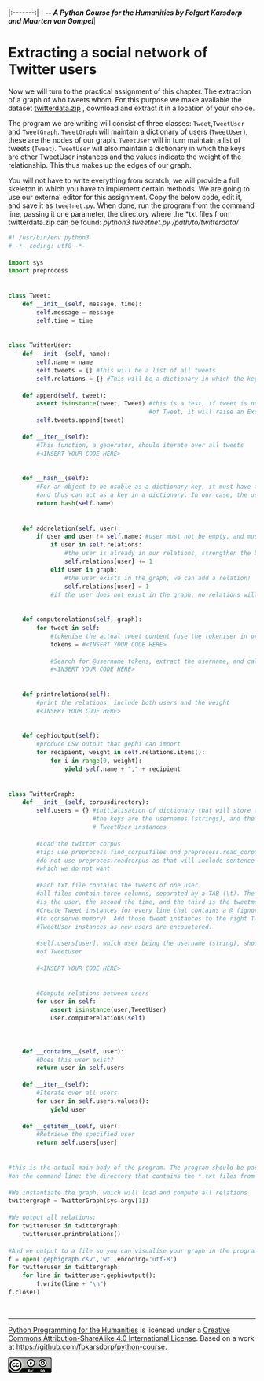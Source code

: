 
<BR>

|:-------:|
| <span style="font-size: 100%"><b>_-- A Python Course for the Humanities by Folgert Karsdorp and Maarten van Gompel_</b></span>|

# Extracting a social network of Twitter users

Now we will turn to the practical assignment of this chapter. The extraction of a graph of who tweets whom. For this purpose we make available the dataset [twitterdata.zip](http://lst.science.ru.nl/~proycon/twitterdata.zip) , download and extract it in a location of your choice.

The program we are writing will consist of three classes: `Tweet`,`TweetUser` and `TweetGraph`. `TweetGraph` will maintain a dictionary of users (`TweetUser`), these are the nodes of our graph. `TweetUser` will in turn maintain a list of tweets (`Tweet`). `TweetUser` will also maintain a dictionary in which the keys are other TweetUser instances and the values indicate the weight of the relationship. This thus makes up the edges of our graph.

You will not have to write everything from scratch, we will provide a full skeleton in which you have to implement certain methods. We are going to use our external editor for this assignment. Copy the below code, edit it, and save it as `tweetnet.py`. When done, run the program from the command line, passing it one parameter, the directory where the *txt files from twitterdata.zip can be found: *python3 tweetnet.py /path/to/twitterdata/*


```python
#! /usr/bin/env python3
# -*- coding: utf8 -*-

import sys
import preprocess


class Tweet:    
    def __init__(self, message, time):
        self.message = message
        self.time = time
        

class TwitterUser:
    def __init__(self, name):
        self.name = name
        self.tweets = [] #This will be a list of all tweets 
        self.relations = {} #This will be a dictionary in which the keys are TwitterUser objects and the values are the weight of the relation (an integer) 
    
    def append(self, tweet):
        assert isinstance(tweet, Tweet) #this is a test, if tweet is not an instance
                                        #of Tweet, it will raise an Exception.
        self.tweets.append(tweet)
        
    def __iter__(self):
        #This function, a generator, should iterate over all tweets
        #<INSERT YOUR CODE HERE>
        
    
    def __hash__(self):    
        #For an object to be usable as a dictionary key, it must have a hash method. Call the hash() function over something that uniquely defined this object
        #and thus can act as a key in a dictionary. In our case, the user name is good, as no two users will have the same name:          
        return hash(self.name)
    
    
    def addrelation(self, user):
        if user and user != self.name: #user must not be empty, and must not be the user itself
            if user in self.relations:
                #the user is already in our relations, strengthen the bond:
                self.relations[user] += 1
            elif user in graph:                        
                #the user exists in the graph, we can add a relation!
                self.relations[user] = 1
            #if the user does not exist in the graph, no relations will be added        
        
    
    def computerelations(self, graph):
        for tweet in self:
            #tokenise the actual tweet content (use the tokeniser in preprocess!):
            tokens = #<INSERT YOUR CODE HERE>
            
            #Search for @username tokens, extract the username, and call self.addrelation()
            #<INSERT YOUR CODE HERE>
        
        
    def printrelations(self):
        #print the relations, include both users and the weight
        #<INSERT YOUR CODE HERE>
 
        
    def gephioutput(self): 
        #produce CSV output that gephi can import
        for recipient, weight in self.relations.items():
            for i in range(0, weight):
                yield self.name + "," + recipient
 
        
class TwitterGraph:
    def __init__(self, corpusdirectory):        
        self.users = {} #initialisation of dictionary that will store all twitter users. They keys are the names, the values are TwitterUser objects.
                        #the keys are the usernames (strings), and the values are
                        # TweetUser instances
                
        #Load the twitter corpus 
        #tip: use preprocess.find_corpusfiles and preprocess.read_corpus_file,
        #do not use preproces.readcorpus as that will include sentence segmentation
        #which we do not want
        
        #Each txt file contains the tweets of one user.
        #all files contain three columns, separated by a TAB (\t). The first column
        #is the user, the second the time, and the third is the tweetmessage itself.
        #Create Tweet instances for every line that contains a @ (ignore other lines 
        #to conserve memory). Add those tweet instances to the right TweetUser. Create
        #TweetUser instances as new users are encountered.
        
        #self.users[user], which user being the username (string), should be an instance of the
        #of TweetUser
        
        #<INSERT YOUR CODE HERE>

            
        #Compute relations between users
        for user in self:
            assert isinstance(user,TweetUser)
            user.computerelations(self)
    

    
    def __contains__(self, user):
        #Does this user exist?
        return user in self.users
    
    def __iter__(self):
        #Iterate over all users
        for user in self.users.values():
            yield user

    def __getitem__(self, user):    
        #Retrieve the specified user
        return self.users[user]
            

#this is the actual main body of the program. The program should be passed one parameter
#on the command line: the directory that contains the *.txt files from twitterdata.zip.

#We instantiate the graph, which will load and compute all relations
twittergraph = TwitterGraph(sys.argv[1])

#We output all relations:
for twitteruser in twittergraph:
    twitteruser.printrelations()

#And we output to a file so you can visualise your graph in the program GEPHI
f = open('gephigraph.csv','wt',encoding='utf-8')
for twitteruser in twittergraph:
    for line in twitteruser.gephioutput(): 
        f.write(line + "\n")
f.close()
```

<BR>

----

[Python Programming for the Humanities](http://fbkarsdorp.github.io/python-course) is licensed under a [Creative Commons Attribution-ShareAlike 4.0 International License](https://creativecommons.org/licenses/by-sa/4.0/). Based on a work at https://github.com/fbkarsdorp/python-course.

![Creative Commons](../graphics/CreativeCommons.png)

